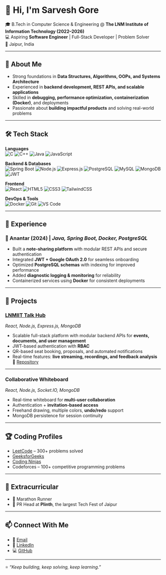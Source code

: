 # 👋 Hi, I'm Sarvesh Gore  

🎓 B.Tech in Computer Science & Engineering @ **The LNM Institute of Information Technology (2022–2026)**  
💻 Aspiring **Software Engineer** | Full-Stack Developer | Problem Solver  
📍 Jaipur, India  

---

## 🚀 About Me  
- Strong foundations in **Data Structures, Algorithms, OOPs, and Systems Architecture**  
- Experienced in **backend development, REST APIs, and scalable applications**  
- Skilled in **debugging, performance optimization, containerization (Docker)**, and deployments  
- Passionate about **building impactful products** and solving real-world problems  

---

## 🛠️ Tech Stack  

**Languages**  
![C](https://img.shields.io/badge/C-A8B9CC?style=for-the-badge&logo=c&logoColor=white) 
![C++](https://img.shields.io/badge/C++-00599C?style=for-the-badge&logo=cplusplus&logoColor=white) 
![Java](https://img.shields.io/badge/Java-ED8B00?style=for-the-badge&logo=openjdk&logoColor=white) 
![JavaScript](https://img.shields.io/badge/JavaScript-323330?style=for-the-badge&logo=javascript&logoColor=F7DF1E)  

**Backend & Databases**  
![Spring Boot](https://img.shields.io/badge/SpringBoot-6DB33F?style=for-the-badge&logo=springboot&logoColor=white) 
![Node.js](https://img.shields.io/badge/Node.js-339933?style=for-the-badge&logo=nodedotjs&logoColor=white) 
![Express.js](https://img.shields.io/badge/Express.js-000000?style=for-the-badge&logo=express&logoColor=white) 
![PostgreSQL](https://img.shields.io/badge/PostgreSQL-316192?style=for-the-badge&logo=postgresql&logoColor=white) 
![MySQL](https://img.shields.io/badge/MySQL-4479A1?style=for-the-badge&logo=mysql&logoColor=white) 
![MongoDB](https://img.shields.io/badge/MongoDB-4EA94B?style=for-the-badge&logo=mongodb&logoColor=white) 
![JWT](https://img.shields.io/badge/JWT-black?style=for-the-badge&logo=jsonwebtokens&logoColor=white)  

**Frontend**  
![React](https://img.shields.io/badge/React-20232A?style=for-the-badge&logo=react&logoColor=61DAFB) 
![HTML5](https://img.shields.io/badge/HTML5-E34F26?style=for-the-badge&logo=html5&logoColor=white) 
![CSS3](https://img.shields.io/badge/CSS3-1572B6?style=for-the-badge&logo=css3&logoColor=white) 
![TailwindCSS](https://img.shields.io/badge/TailwindCSS-38B2AC?style=for-the-badge&logo=tailwind-css&logoColor=white)  

**DevOps & Tools**  
![Docker](https://img.shields.io/badge/Docker-2496ED?style=for-the-badge&logo=docker&logoColor=white) 
![Git](https://img.shields.io/badge/Git-F05032?style=for-the-badge&logo=git&logoColor=white) 
![VS Code](https://img.shields.io/badge/VS%20Code-0078d7?style=for-the-badge&logo=visualstudiocode&logoColor=white)  
 

---

## 💼 Experience  

### 🔹 Anantar (2024) | *Java, Spring Boot, Docker, PostgreSQL*  
- Built a **note-sharing platform** with modular REST APIs and secure authentication  
- Integrated **JWT + Google OAuth 2.0** for seamless onboarding  
- Optimized **PostgreSQL schemas** with indexing for improved performance  
- Added **diagnostic logging & monitoring** for reliability  
- Containerized services using **Docker** for consistent deployments  

---

## 📌 Projects  

### [LNMIIT Talk Hub](https://talkhub-three.vercel.app/)  
*React, Node.js, Express.js, MongoDB*  
- Scalable full-stack platform with modular backend APIs for **events, documents, and user management**  
- JWT-based authentication with **RBAC**  
- QR-based seat booking, proposals, and automated notifications  
- Real-time features: **live streaming, recordings, and feedback analysis**  
🔗 [Repository](https://github.com/ayush121314/TalkHub)  

---

### Collaborative Whiteboard  
*React, Node.js, Socket.IO, MongoDB*  
- Real-time whiteboard for **multi-user collaboration**  
- Authentication + **invitation-based access**  
- Freehand drawing, multiple colors, **undo/redo** support  
- MongoDB persistence for session continuity  

---

## 🏆 Coding Profiles  

- [LeetCode](https://leetcode.com/u/Sarvesh_G7/) – 300+ problems solved  
- [GeeksforGeeks](https://www.geeksforgeeks.org/user/mastersariz5p/?ref=header_profile)  
- [Coding Ninjas](https://www.naukri.com/code360/profile/bc58d7c3-731a-4b93-b013-80b456f2dbaf)  
- Codeforces – 100+ competitive programming problems  

---

## 🎯 Extracurricular  

- 🏃 Marathon Runner  
- 📢 PR Head at **Plinth**, the largest Tech Fest of Jaipur  

---

## 📫 Connect With Me  

- 📧 [Email](mailto:mastersarveshgore@gmail.com)  
- 🔗 [LinkedIn](https://www.linkedin.com/in/sarvesh-gore-01b725277)  
- 💻 [GitHub](https://github.com/SarveshG7)  

---
⭐️ *“Keep building, keep solving, keep learning.”*
